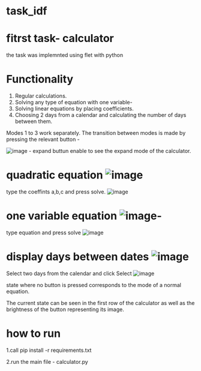 # task_idf

# fitrst task- calculator
the task was implemnted using flet with python
# Functionality
1. Regular calculations.
2. Solving any type of equation with one variable-  
3. Solving linear equations by placing coefficients.
4. Choosing 2 days from a calendar and calculating the number of days between them.

Modes 1 to 3 work separately. The transition between modes is made by pressing the relevant button -

![image](https://github.com/GalOren26/task_idf/assets/60099229/ec2d5ba5-32b5-4928-8484-7f68f0c73e70) -
expand buttun enable to see the expand mode of the calculator. 

# quadratic equation ![image](https://github.com/GalOren26/task_idf/assets/60099229/0215812f-738a-497a-828e-edcc9377ce6a)
type the coeffints a,b,c and press solve.
![image](https://github.com/GalOren26/task_idf/assets/60099229/a10a3489-2d6f-42ba-b00e-2ebc080c7e36)

# one variable equation ![image](https://github.com/GalOren26/task_idf/assets/60099229/7a81a438-4b24-438a-9eaf-75f468f7268f)- 
type equation and press solve 
![image](https://github.com/GalOren26/task_idf/assets/60099229/92e5497a-52e7-4789-b7d2-8aeae4cd9cf0)
# display days between dates  ![image](https://github.com/GalOren26/task_idf/assets/60099229/cac70525-48d2-4ae0-a936-c751077b826d) 
Select two days from the calendar and click Select
![image](https://github.com/GalOren26/task_idf/assets/60099229/481833f5-9cfe-4610-a8a0-39445e956267)

state where no button is pressed corresponds to the mode of a normal equation.

The current state can be seen in the first row of the calculator as well as the brightness of the button representing its image.

# how to run

1.call  pip install -r requirements.txt

2.run the main file - calculator.py 
